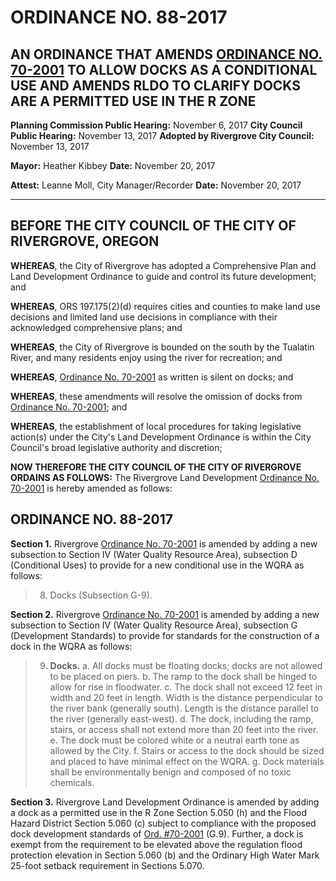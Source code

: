 # ORDINANCE NO. 88-2017

## AN ORDINANCE THAT AMENDS [ORDINANCE NO. 70-2001](../ordinances/2001-Ord-70-2001-WQRA.md) TO ALLOW DOCKS AS A CONDITIONAL USE AND AMENDS RLDO TO CLARIFY DOCKS ARE A PERMITTED USE IN THE R ZONE

**Planning Commission Public Hearing:** November 6, 2017
**City Council Public Hearing:** November 13, 2017
**Adopted by Rivergrove City Council:** November 13, 2017

**Mayor:** Heather Kibbey
**Date:** November 20, 2017

**Attest:** Leanne Moll, City Manager/Recorder
**Date:** November 20, 2017

---

## BEFORE THE CITY COUNCIL OF THE CITY OF RIVERGROVE, OREGON

**WHEREAS**, the City of Rivergrove has adopted a Comprehensive Plan and Land Development Ordinance to guide and control its future development; and

**WHEREAS**, ORS 197.175(2)(d) requires cities and counties to make land use decisions and limited land use decisions in compliance with their acknowledged comprehensive plans; and

**WHEREAS**, the City of Rivergrove is bounded on the south by the Tualatin River, and many residents enjoy using the river for recreation; and

**WHEREAS**, [Ordinance No. 70-2001](../ordinances/2001-Ord-70-2001-WQRA.md) as written is silent on docks; and

**WHEREAS**, these amendments will resolve the omission of docks from [Ordinance No. 70-2001](../ordinances/2001-Ord-70-2001-WQRA.md); and

**WHEREAS**, the establishment of local procedures for taking legislative action(s) under the City's Land Development Ordinance is within the City Council's broad legislative authority and discretion;

**NOW THEREFORE THE CITY COUNCIL OF THE CITY OF RIVERGROVE ORDAINS AS FOLLOWS:** The Rivergrove Land Development [Ordinance No. 70-2001](../ordinances/2001-Ord-70-2001-WQRA.md) is hereby amended as follows:

## ORDINANCE NO. 88-2017

**Section 1.** Rivergrove [Ordinance No. 70-2001](../ordinances/2001-Ord-70-2001-WQRA.md) is amended by adding a new subsection to Section IV (Water Quality Resource Area), subsection D (Conditional Uses) to provide for a new conditional use in the WQRA as follows:

> 8. Docks (Subsection G-9).

**Section 2.** Rivergrove [Ordinance No. 70-2001](../ordinances/2001-Ord-70-2001-WQRA.md) is amended by adding a new subsection to Section IV (Water Quality Resource Area), subsection G (Development Standards) to provide for standards for the construction of a dock in the WQRA as follows:

> 9. **Docks.**
>    a. All docks must be floating docks; docks are not allowed to be placed on piers.
>    b. The ramp to the dock shall be hinged to allow for rise in floodwater.
>    c. The dock shall not exceed 12 feet in width and 20 feet in length. Width is the distance perpendicular to the river bank (generally south). Length is the distance parallel to the river (generally east-west).
>    d. The dock, including the ramp, stairs, or access shall not extend more than 20 feet into the river.
>    e. The dock must be colored white or a neutral earth tone as allowed by the City.
>    f. Stairs or access to the dock should be sized and placed to have minimal effect on the WQRA.
>    g. Dock materials shall be environmentally benign and composed of no toxic chemicals.

**Section 3.** Rivergrove Land Development Ordinance is amended by adding a dock as a permitted use in the R Zone Section 5.050 (h) and the Flood Hazard District Section 5.060 (c) subject to compliance with the proposed dock development standards of [Ord. #70-2001](../ordinances/2001-Ord-70-2001-WQRA.md) (G.9). Further, a dock is exempt from the requirement to be elevated above the regulation flood protection elevation in Section 5.060 (b) and the Ordinary High Water Mark 25-foot setback requirement in Sections 5.070.
